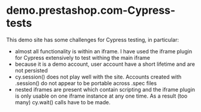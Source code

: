 # demo.prestashop.com-Cypress-tests

This demo site has some challenges for Cypress testing, in particular:

- almost all functionality is within an iframe. I have used the iframe plugin for Cypress extensively to test withing the main iframe
- because it is a demo account, user account have a short lifetime and are not persisted
- cy.session() does not play well with the site. Accounts created with .session() do not appear to be portable across .spec files
- nested iframes are present which contain scripting and the iframe plugin is only usable on one iframe instance at any one time. As a result (too many) cy.wait() calls have to be made.
